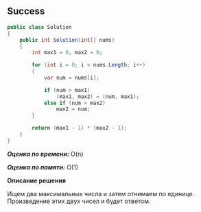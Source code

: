 ## Success

```csharp
public class Solution
{
    public int Solution(int[] nums)
    {
        int max1 = 0, max2 = 0;

        for (int i = 0; i < nums.Length; i++)
        {
            var num = nums[i];

            if (num > max1)
                (max1, max2) = (num, max1);
            else if (num > max2)
                max2 = num;
        }

        return (max1 - 1) * (max2 - 1);
    }
}
```

***Оценка по времени:*** O(n)

***Оценка по памяти:*** O(1)

**Описание решения**

Ищем два максимальных числа и затем отнимаем по единице. Произведение этих двух чисел и будет ответом.